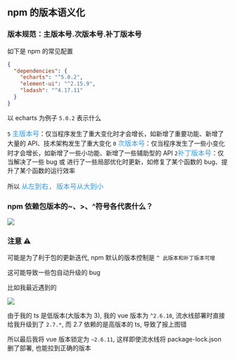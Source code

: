## npm 的版本语义化

### 版本规范：主版本号.次版本号.补丁版本号

如下是 npm 的常见配置

```json
{
  "dependencies": {
    "echarts": "^5.0.2",
    "element-ui": "^2.15.9",
    "lodash": "^4.17.11"
  }
}
```

以 echarts 为例子 `5.0.2` 表示什么

`5` <font color=#3498db size=4>`主版本号`</font>：仅当程序发生了重大变化时才会增长，如新增了重要功能、新增了大量的 API、技术架构发生了重大变化
`0` <font color=#3498db size=4>`次版本号`</font>：仅当程序发生了一些小变化时才会增长，如新增了一些小功能、新增了一些辅助型的 API
`2`<font color=#3498db size=4>`补丁版本号`</font>：仅当解决了一些 bug 或 进行了一些局部优化时更新，如修复了某个函数的 bug、提升了某个函数的运行效率

所以 <font color=#3498db size=4>`从左到右, 版本号从大到小`</font>

### npm 依赖包版本的~、>、^符号各代表什么？

![](https://qiniu.espe.work/blog/20221121223118.png)

### 注意 ⚠️

可能是为了利于包的更新迭代, npm 默认的版本控制是 `^ 此版本和补丁版本可增`

这可能导致一些包自动升级的 bug

比如我最近遇到的

![](https://qiniu.espe.work/blog/20221121223419.png)

由于我的 ts 是低版本(大版本为 3), 我的 vue 版本为 `^2.6.10`, 流水线部署时直接给我升级到了 `2.7.*`, 而 2.7 依赖的是高版本的 ts, 导致了报上图错

所以最后我将 vue 版本锁定为 `~2.6.11`, 这样即使流水线将 package-lock.json 删了部署, 也能拉到正确的版本
